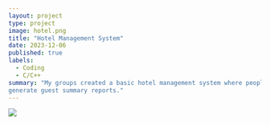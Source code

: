 ```yaml
---
layout: project
type: project
image: hotel.png
title: "Hotel Management System"
date: 2023-12-06
published: true
labels:
  - Coding
  - C/C++
summary: "My groups created a basic hotel management system where people can perform various operations related to room management, customer check-in and check-out, and
generate guest summary reports."
---
```


<img src="hotel.png">


